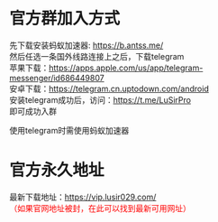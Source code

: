 # 官方群加入方式

先下载安装蚂蚁加速器: https://b.antss.me/<br/>
然后任选一条国外线路连接上之后，下载telegram<br/>
苹果下载：https://apps.apple.com/us/app/telegram-messenger/id686449807<br/>
安卓下载：https://telegram.cn.uptodown.com/android<br/>
安装telegram成功后，访问：https://t.me/LuSirPro<br/>
即可成功入群<br/>

使用telegram时需使用蚂蚁加速器

# 官方永久地址
最新下载地址：https://vip.lusir029.com/<br/>
<font color="red">（如果官网地址被封，在此可以找到最新可用网址）</font><br/>

